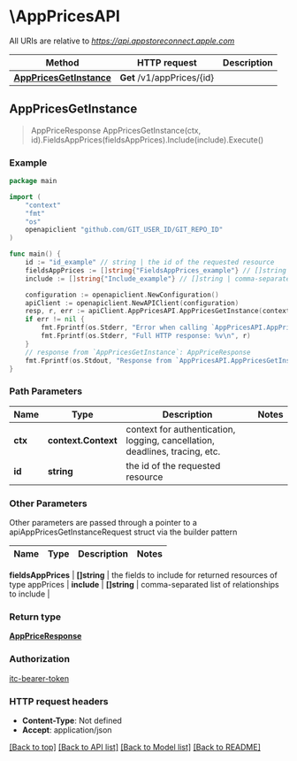 # \AppPricesAPI

All URIs are relative to *https://api.appstoreconnect.apple.com*

Method | HTTP request | Description
------------- | ------------- | -------------
[**AppPricesGetInstance**](AppPricesAPI.md#AppPricesGetInstance) | **Get** /v1/appPrices/{id} | 



## AppPricesGetInstance

> AppPriceResponse AppPricesGetInstance(ctx, id).FieldsAppPrices(fieldsAppPrices).Include(include).Execute()



### Example

```go
package main

import (
    "context"
    "fmt"
    "os"
    openapiclient "github.com/GIT_USER_ID/GIT_REPO_ID"
)

func main() {
    id := "id_example" // string | the id of the requested resource
    fieldsAppPrices := []string{"FieldsAppPrices_example"} // []string | the fields to include for returned resources of type appPrices (optional)
    include := []string{"Include_example"} // []string | comma-separated list of relationships to include (optional)

    configuration := openapiclient.NewConfiguration()
    apiClient := openapiclient.NewAPIClient(configuration)
    resp, r, err := apiClient.AppPricesAPI.AppPricesGetInstance(context.Background(), id).FieldsAppPrices(fieldsAppPrices).Include(include).Execute()
    if err != nil {
        fmt.Fprintf(os.Stderr, "Error when calling `AppPricesAPI.AppPricesGetInstance``: %v\n", err)
        fmt.Fprintf(os.Stderr, "Full HTTP response: %v\n", r)
    }
    // response from `AppPricesGetInstance`: AppPriceResponse
    fmt.Fprintf(os.Stdout, "Response from `AppPricesAPI.AppPricesGetInstance`: %v\n", resp)
}
```

### Path Parameters


Name | Type | Description  | Notes
------------- | ------------- | ------------- | -------------
**ctx** | **context.Context** | context for authentication, logging, cancellation, deadlines, tracing, etc.
**id** | **string** | the id of the requested resource | 

### Other Parameters

Other parameters are passed through a pointer to a apiAppPricesGetInstanceRequest struct via the builder pattern


Name | Type | Description  | Notes
------------- | ------------- | ------------- | -------------

 **fieldsAppPrices** | **[]string** | the fields to include for returned resources of type appPrices | 
 **include** | **[]string** | comma-separated list of relationships to include | 

### Return type

[**AppPriceResponse**](AppPriceResponse.md)

### Authorization

[itc-bearer-token](../README.md#itc-bearer-token)

### HTTP request headers

- **Content-Type**: Not defined
- **Accept**: application/json

[[Back to top]](#) [[Back to API list]](../README.md#documentation-for-api-endpoints)
[[Back to Model list]](../README.md#documentation-for-models)
[[Back to README]](../README.md)

